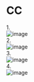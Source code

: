 # CC
1.<br>
![image](https://github.com/manvitha0310/CC/assets/113499774/8357eff1-1543-4e0e-b144-5bedb828507d)</br>
2.<br>
![image](https://github.com/manvitha0310/CC/assets/113499774/a60bcd49-def8-4eea-ae06-b0ded4b4e96a)</br>
3.<br>
![image](https://github.com/manvitha0310/CC/assets/113499774/3a5752b2-bf10-4064-bd73-e5b1927b6328)</br>
4.<br>
![image](https://github.com/manvitha0310/CC/assets/113499774/e9369645-5370-4b74-b953-abfa7c9ea363)</br>


